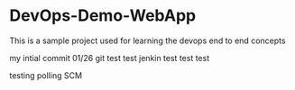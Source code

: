 # DevOps-Demo-WebApp
This is a sample project used for learning the devops end to end concepts

my intial commit 01/26
git test test
jenkin test test test

testing polling SCM
